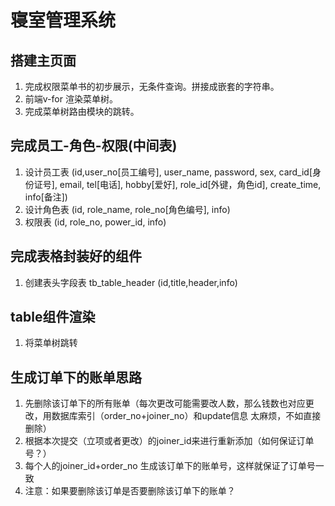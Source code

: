 # 寝室管理系统
## 搭建主页面
1. 完成权限菜单书的初步展示，无条件查询。拼接成嵌套的字符串。
2. 前端v-for 渲染菜单树。
3. 完成菜单树路由模块的跳转。
## 完成员工-角色-权限(中间表)
1. 设计员工表
(id,user_no[员工编号], user_name, password, sex, card_id[身份证号], email, tel[电话], hobby[爱好], role_id[外键，角色id], create_time, info[备注])
2. 设计角色表
(id, role_name, role_no[角色编号], info)
3. 权限表
(id, role_no, power_id, info)
## 完成表格封装好的组件
1. 创建表头字段表
tb_table_header
(id,title,header,info)
## table组件渲染
1. 将菜单树跳转
## 生成订单下的账单思路
1. 先删除该订单下的所有账单（每次更改可能需要改人数，那么钱数也对应更改，用数据库索引（order_no+joiner_no）和update信息 太麻烦，不如直接删除）
2. 根据本次提交（立项或者更改）的joiner_id来进行重新添加（如何保证订单号？）
3. 每个人的joiner_id+order_no 生成该订单下的账单号，这样就保证了订单号一致
4. 注意：如果要删除该订单是否要删除该订单下的账单？
